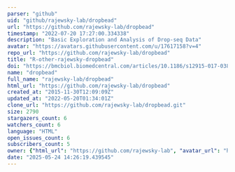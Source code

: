 ```yaml
---
parser: "github"
uid: "github/rajewsky-lab/dropbead"
url: "https://github.com/rajewsky-lab/dropbead"
timestamp: "2022-07-20 17:27:00.334338"
description: "Basic Exploration and Analysis of Drop-seq Data"
avatar: "https://avatars.githubusercontent.com/u/17617158?v=4"
repo_url: "https://github.com/rajewsky-lab/dropbead"
title: "R-other-rajewsky-dropbead"
doi: "https://bmcbiol.biomedcentral.com/articles/10.1186/s12915-017-0383-5"
name: "dropbead"
full_name: "rajewsky-lab/dropbead"
html_url: "https://github.com/rajewsky-lab/dropbead"
created_at: "2015-11-30T12:09:09Z"
updated_at: "2022-05-20T01:34:01Z"
clone_url: "https://github.com/rajewsky-lab/dropbead.git"
size: 2790
stargazers_count: 6
watchers_count: 6
language: "HTML"
open_issues_count: 6
subscribers_count: 5
owner: {"html_url": "https://github.com/rajewsky-lab", "avatar_url": "https://avatars.githubusercontent.com/u/17617158?v=4", "login": "rajewsky-lab", "type": "Organization"}
date: "2025-05-24 14:26:19.439545"
---
```

